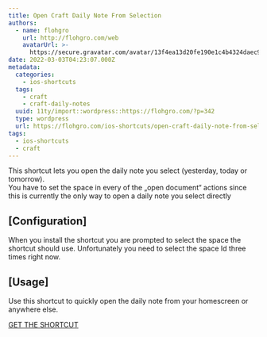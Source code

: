 ```yaml
---
title: Open Craft Daily Note From Selection
authors:
  - name: flohgro
    url: http://flohgro.com/web
    avatarUrl: >-
      https://secure.gravatar.com/avatar/13f4ea13d20fe190e1c4b4324daec918?s=96&d=mm&r=g
date: 2022-03-03T04:23:07.000Z
metadata:
  categories:
    - ios-shortcuts
  tags:
    - craft
    - craft-daily-notes
  uuid: 11ty/import::wordpress::https://flohgro.com/?p=342
  type: wordpress
  url: https://flohgro.com/ios-shortcuts/open-craft-daily-note-from-selection/
tags:
  - ios-shortcuts
  - craft
---
```

This shortcut lets you open the daily note you select (yesterday, today or tomorrow).  
You have to set the space in every of the „open document“ actions since this is currently the only way to open a daily note you select directly

## \[Configuration\]

When you install the shortcut you are prompted to select the space the shortcut should use. Unfortunately you need to select the space Id three times right now.

## \[Usage\]

Use this shortcut to quickly open the daily note from your homescreen or anywhere else.

[GET THE SHORTCUT](https://www.icloud.com/shortcuts/f7ce56bdc19f4840b04435ed584f178d)